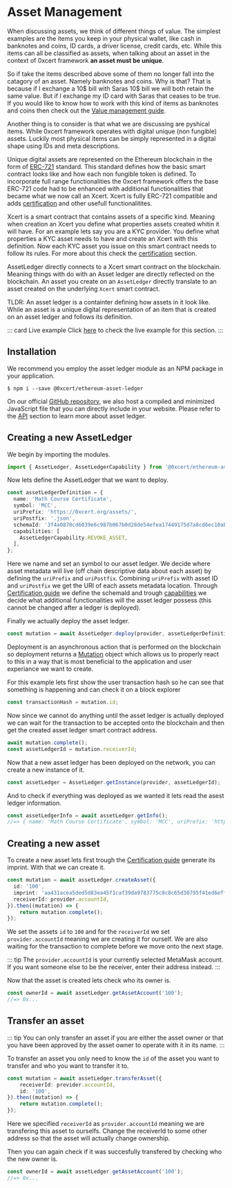 # Asset Management

When discussing assets, we think of different things of value. The simplest examples are the items you keep in your physical wallet, like cash in banknotes and coins, ID cards, a driver license, credit cards, etc. While this items can all be classified as assets, when talking about an asset in the context of 0xcert framework **an asset must be unique**.

So if take the items described above some of them no longer fall into the catagory of an asset. Namely banknotes and coins. Why is that? That is because if I exchange a 10$ bill with Saras 10$ bill we will both retain the same value. But if I exchange my ID card with Saras that ceases to be true. If you would like to know how to work with this kind of items as banknotes and coins then check out the [Value management guide]().

Another thing is to consider is that what we are discussing are pyshical items. While 0xcert framework operates with digital unique (non fungible) assets. Luckily most physical items can be simply represented in a digital shape using IDs and meta descriptions. 

Unique digital assets are represented on the Ethereum blockchain in the form of [ERC-721](https://github.com/ethereum/EIPs/blob/master/EIPS/eip-721.md) standard. This standard defines how the basic smart contract looks like and how each non fungible token is defined. To incorporate full range functionalities the 0xcert framework offers the base ERC-721 code had to be enhanced with additional functionalities that became what we now call an Xcert. Xcert is fully ERC-721 compatible and adds [certification]() and other usefull functionalitites.

Xcert is a smart contract that contains assets of a specific kind. Meaning when creation an Xcert you define what properties assets created whitin it will have. For an example lets say you are a KYC provider. You define what properties a KYC asset needs to have and create an Xcert with this definition. Now each KYC asset you issue on this smart contract needs to follow its rules. For more about this check the [certification]() section.

AssetLedger directly connects to a Xcert smart contract on the blockchain. Meaning things with do with an Asset ledger are directly reflected on the blockchain. An asset you create on an `AssetLedger` directly translate to an asset created on the underlying `Xcert` smart contract.

TLDR: An asset ledger is a containter defining how assets in it look like. While an asset is a unique digital representation of an item that is created on an asset ledger and follows its definition.

::: card Live example
Click [here](https://codesandbox.io/s/github/0xcert/example-asset-management?module=%2FREADME.md) to check the live example for this section.
:::

## Installation

We recommend you employ the asset ledger module as an NPM package in your application.

```ell
$ npm i --save @0xcert/ethereum-asset-ledger
```

On our official [GitHub repository](https://github.com/0xcert/framework), we also host a compiled and minimized JavaScript file that you can directly include in your website. Please refer to the [API](/api/core.html) section to learn more about asset ledger.

## Creating a new AssetLedger

We begin by importing the modules.

```ts
import { AssetLedger, AssetLedgerCapability } from '@0xcert/ethereum-asset-ledger';
```

Now lets define the AssetLedger that we want to deploy.

```ts
const assetLedgerDefinition = {
  name: 'Math Course Certificate',
  symbol: 'MCC',
  uriPrefix: 'https://0xcert.org/assets/',
  uriPostfix: '.json',
  schemaId: '3f4a0870cd6039e6c987b067b0d28de54efea17449175d7a8cd6ec10ab23cc5d', // base asset schemaId
  capabilities: [
    AssetLedgerCapability.REVOKE_ASSET,
  ],
};
```
Here we name and set an symbol to our asset ledger. We decide where asset metadata will live (off chain descriptive data about each asset) by defining the `uriPrefix` and `uriPostfix`. Combining `uriPrefix` with asset ID and `uriPostfix` we get the URI of each assets metadata location. Through [Certification guide]() we define the schemaId and trough [capabilities]() we decide what additional functionalities will the asset ledger possess (this cannot be changed after a ledger is deployed).

Finally we actually deploy the asset ledger.

```ts
const mutation = await AssetLedger.deploy(provider, assetLedgerDefinition);
```

Deployment is an asynchronous action that is performed on the blockchain so deployment returns a [Mutation]() object which allows us to properly react to this in a way that is most beneficial to the application and user experiance we want to create.

For this example lets first show the user transaction hash so he can see that something is happening and can check it on a block explorer

```ts
const transactionHash = mutation.id;
```

Now since we cannot do anything until the asset ledger is actually deployed we can wait for the transaction to be accepted onto the blockchain and then get the created asset ledger smart contract address.

```ts
await mutation.complete();
const assetLedgerId = mutation.receiverId;
```

Now that a new asset ledger has been deployed on the network, you can create a new instance of it.

```ts
const assetLedger = AssetLedger.getInstance(provider, assetLedgerId);
```

And to check if everything was deployed as we wanted it lets read the asest ledger information.

```ts
const assetLedgerInfo = await assetLedger.getInfo();
//=> { name: 'Math Course Certificate', symbol: 'MCC', uriPrefix: 'https://0xcert.org/assets/', uriPostfix: '.json', schemaId: '3f4a0870cd6039e6c987b067b0d28de54efea17449175d7a8cd6ec10ab23cc5d', supply: '0' }
```

## Creating a new asset

To create a new asset lets first trough the [Certification guide]() generate its imprint. With that we can create it.

```ts
const mutation = await assetLedger.createAsset({
  id: '100',
  imprint: 'aa431acea5ded5d83ea45f1caf39da9783775c8c8c65d30795f41ed6eff45e1b',
  receiverId: provider.accountId,
}).then((mutation) => {
    return mutation.complete();
});
```

We set the assets `id` to `100` and for the `receiverId` we set `provider.accountId` meaning we are creating it for ourself. We are also waiting for the transaction to complete before we move onto the next stage.

::: tip
The `provider.accountId` is your currently selected MetaMask account. If you want someone else to be the receiver, enter their address instead.
:::

Now that the asset is created lets check who its owner is.

```ts
const ownerId = await assetLedger.getAssetAccount('100');
//=> 0x...
```

## Transfer an asset

::: tip
You can only transfer an asset if you are either the asset owner or that you have been approved by the asset owner to operate with it in its name.
:::

To transfer an asset you only need to know the `id` of the asset you want to transfer and who you want to transfer it to.

```ts
const mutation = await assetLedger.transferAsset({
    receiverId: provider.accountId,
    id: '100',
}).then((mutation) => {
    return mutation.complete();
});
```

Here we specified `receiverId` as `provider.accountId` meaning we are transfering this asset to ourselfs. Change the receiverId to some other address so that the asset will actually change ownership.

Then you can again check if it was succesfully transfered by checking who the new owner is.

```ts
const ownerId = await assetLedger.getAssetAccount('100');
//=> 0x...
```
